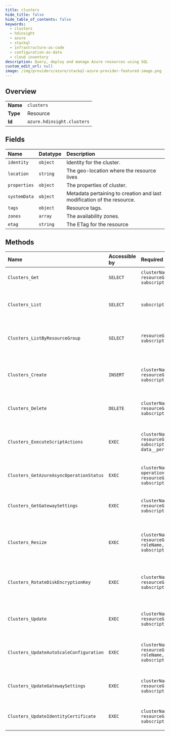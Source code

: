 ```yaml
---
title: clusters
hide_title: false
hide_table_of_contents: false
keywords:
  - clusters
  - hdinsight
  - azure    
  - stackql
  - infrastructure-as-code
  - configuration-as-data
  - cloud inventory
description: Query, deploy and manage Azure resources using SQL
custom_edit_url: null
image: /img/providers/azure/stackql-azure-provider-featured-image.png
---
```

  
    

## Overview
<table><tbody>
<tr><td><b>Name</b></td><td><code>clusters</code></td></tr>
<tr><td><b>Type</b></td><td>Resource</td></tr>
<tr><td><b>Id</b></td><td><code>azure.hdinsight.clusters</code></td></tr>
</tbody></table>

## Fields
| Name | Datatype | Description |
|:-----|:---------|:------------|
| `identity` | `object` | Identity for the cluster. |
| `location` | `string` | The geo-location where the resource lives |
| `properties` | `object` | The properties of cluster. |
| `systemData` | `object` | Metadata pertaining to creation and last modification of the resource. |
| `tags` | `object` | Resource tags. |
| `zones` | `array` | The availability zones. |
| `etag` | `string` | The ETag for the resource |
## Methods
| Name | Accessible by | Required Params | Description |
|:-----|:--------------|:----------------|:------------|
| `Clusters_Get` | `SELECT` | `clusterName, resourceGroupName, subscriptionId` | Gets the specified cluster. |
| `Clusters_List` | `SELECT` | `subscriptionId` | Lists all the HDInsight clusters under the subscription. |
| `Clusters_ListByResourceGroup` | `SELECT` | `resourceGroupName, subscriptionId` | Lists the HDInsight clusters in a resource group. |
| `Clusters_Create` | `INSERT` | `clusterName, resourceGroupName, subscriptionId` | Creates a new HDInsight cluster with the specified parameters. |
| `Clusters_Delete` | `DELETE` | `clusterName, resourceGroupName, subscriptionId` | Deletes the specified HDInsight cluster. |
| `Clusters_ExecuteScriptActions` | `EXEC` | `clusterName, resourceGroupName, subscriptionId, data__persistOnSuccess` | Executes script actions on the specified HDInsight cluster. |
| `Clusters_GetAzureAsyncOperationStatus` | `EXEC` | `clusterName, operationId, resourceGroupName, subscriptionId` | The the async operation status. |
| `Clusters_GetGatewaySettings` | `EXEC` | `clusterName, resourceGroupName, subscriptionId` | Gets the gateway settings for the specified cluster. |
| `Clusters_Resize` | `EXEC` | `clusterName, resourceGroupName, roleName, subscriptionId` | Resizes the specified HDInsight cluster to the specified size. |
| `Clusters_RotateDiskEncryptionKey` | `EXEC` | `clusterName, resourceGroupName, subscriptionId` | Rotate disk encryption key of the specified HDInsight cluster. |
| `Clusters_Update` | `EXEC` | `clusterName, resourceGroupName, subscriptionId` | Patch HDInsight cluster with the specified parameters. |
| `Clusters_UpdateAutoScaleConfiguration` | `EXEC` | `clusterName, resourceGroupName, roleName, subscriptionId` | Updates the Autoscale Configuration for HDInsight cluster. |
| `Clusters_UpdateGatewaySettings` | `EXEC` | `clusterName, resourceGroupName, subscriptionId` | Configures the gateway settings on the specified cluster. |
| `Clusters_UpdateIdentityCertificate` | `EXEC` | `clusterName, resourceGroupName, subscriptionId` | Updates the cluster identity certificate. |
